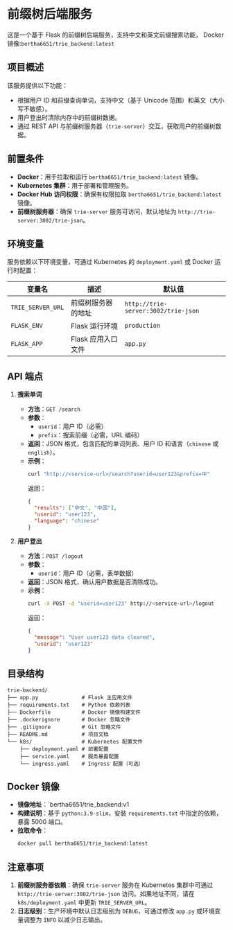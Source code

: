 # 前缀树后端服务

这是一个基于 Flask 的前缀树后端服务，支持中文和英文前缀搜索功能，
Docker 镜像:`bertha6651/trie_backend:latest`

## 项目概述

该服务提供以下功能：
- 根据用户 ID 和前缀查询单词，支持中文（基于 Unicode 范围）和英文（大小写不敏感）。
- 用户登出时清除内存中的前缀树数据。
- 通过 REST API 与前缀树服务器（`trie-server`）交互，获取用户的前缀树数据。

## 前置条件

- **Docker**：用于拉取和运行 `bertha6651/trie_backend:latest` 镜像。
- **Kubernetes 集群**：用于部署和管理服务。
- **Docker Hub 访问权限**：确保有权限拉取 `bertha6651/trie_backend:latest` 镜像。
- **前缀树服务器**：确保 `trie-server` 服务可访问，默认地址为 `http://trie-server:3002/trie-json`。


## 环境变量

服务依赖以下环境变量，可通过 Kubernetes 的 `deployment.yaml` 或 Docker 运行时配置：

| 变量名            | 描述                              | 默认值                              |
|-------------------|----------------------------------|------------------------------------|
| `TRIE_SERVER_URL` | 前缀树服务器的地址                | `http://trie-server:3002/trie-json` |
| `FLASK_ENV`       | Flask 运行环境                   | `production`                      |
| `FLASK_APP`       | Flask 应用入口文件               | `app.py`                          |

## API 端点

1. **搜索单词**
   - **方法**：`GET /search`
   - **参数**：
     - `userid`：用户 ID（必需）
     - `prefix`：搜索前缀（必需，URL 编码）
   - **返回**：JSON 格式，包含匹配的单词列表、用户 ID 和语言（`chinese` 或 `english`）。
   - **示例**：
     ```bash
     curl "http://<service-url>/search?userid=user123&prefix=中"
     ```
     返回：
     ```json
     {
       "results": ["中文", "中国"],
       "userid": "user123",
       "language": "chinese"
     }
     ```

2. **用户登出**
   - **方法**：`POST /logout`
   - **参数**：
     - `userid`：用户 ID（必需，表单数据）
   - **返回**：JSON 格式，确认用户数据是否清除成功。
   - **示例**：
     ```bash
     curl -X POST -d "userid=user123" http://<service-url>/logout
     ```
     返回：
     ```json
     {
       "message": "User user123 data cleared",
       "userid": "user123"
     }
     ```

## 目录结构

```
trie-backend/
├── app.py              # Flask 主应用文件
├── requirements.txt    # Python 依赖列表
├── Dockerfile          # Docker 镜像构建文件
├── .dockerignore       # Docker 忽略文件
├── .gitignore          # Git 忽略文件
├── README.md           # 项目文档
└── k8s/                # Kubernetes 配置文件
    ├── deployment.yaml # 部署配置
    ├── service.yaml    # 服务暴露配置
    └── ingress.yaml    # Ingress 配置（可选）
```

## Docker 镜像

- **镜像地址**：`bertha6651/trie_backend:v1
- **构建说明**：基于 `python:3.9-slim`，安装 `requirements.txt` 中指定的依赖，暴露 5000 端口。
- **拉取命令**：
  ```bash
  docker pull bertha6651/trie_backend:latest
  ```

## 注意事项

1. **前缀树服务器依赖**：确保 `trie-server` 服务在 Kubernetes 集群中可通过 `http://trie-server:3002/trie-json` 访问。如果地址不同，请在 `k8s/deployment.yaml` 中更新 `TRIE_SERVER_URL`。
2. **日志级别**：生产环境中默认日志级别为 `DEBUG`，可通过修改 `app.py` 或环境变量调整为 `INFO` 以减少日志输出。

